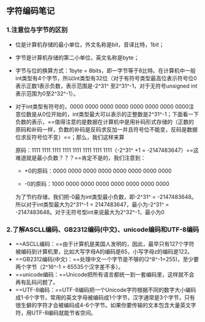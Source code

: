 ## 字符编码笔记

### 1.注意位与字节的区别

- 位是计算机存储的最小单位，外文名称是bit，音译比特，1bit；

- 字节是计算机存储的第二小单位，英文名称是byte；

- 字节与位的换算方式：1byte = 8bits，即一字节等于8比特。在计算机中一般int类型有4个字节，所以Int类型有32位（对于有符号类型最高位表示符号位0表示正数1表示负数，表示范围是-2^31^ 至2^31^-1，对于无符号unsigned int表示范围为0至2^32^-1）。

- 对于int类型有符号的，0000 0000 0000 0000 0000 0000 0000 0000注意位数是从0位开始的，int类型最大可以表示的正整数是2^31^-1；下面看一下负数的表示，==值得注意的是数据在计算机中是用补码形式存储的（正数的原码和补码一样，负数的补码是反码求反加一并且符号位不能变，反码是数据位求反符号位不变）==；那么，我们这样来算

  原码：1111 1111 1111 1111 1111 1111 1111 1111（-2^31^ +1 = -2147483647）==这难道就是最小负数？？？==肯定不是的，我们注意到：

  - +0的原码：0000 0000 0000 0000 0000 0000 0000 0000

  - -0的原码：1000 0000 0000 0000 0000 0000 0000 0000

  为了节约存储，我们把-0最为int类型最小负数，即-2^31^ = -2147483648。所以对于int类型最大为2^31^-1 = 2147483647，最小为-2^31^ = -2147483648。对于无符号型int来说最大为2^32^-1，最小为0

### 2.了解ASCLL编码、GB2312编码(中文)、unicode编码和UTF-8编码

- ==ASCLL编码：==由于计算机是美国人发明的，因此，最早只有127个字符被编码到计算机里，比如大写字母A的编码是65，小写字母z的编码是122。
- ==GB2312编码(中文)：==处理中文一个字节是不够的(2^8^-1=255)，至少要两个字节（2^16^-1 = 65535个汉字差不多）。
- ==unicode编码：==Unicode把所有语言都统一到一套编码里，这样就不会再有乱码问题了。
- ==UTF-8编码：==UTF-8编码把一个Unicode字符根据不同的数字大小编码成1-6个字节，常用的英文字母被编码成1个字节，汉字通常是3个字节，只有很生僻的字符才会被编码成4-6个字节。如果你要传输的文本包含大量英文字符，用UTF-8编码就能节省空间。

